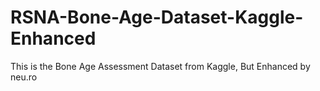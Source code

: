 # RSNA-Bone-Age-Dataset-Kaggle-Enhanced
This is the Bone Age Assessment Dataset from Kaggle, But Enhanced by neu.ro
